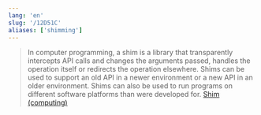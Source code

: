 ```yaml
---
lang: 'en'
slug: '/12D51C'
aliases: ['shimming']
---
```


> In computer programming, a shim is a library that transparently intercepts API calls and changes the arguments passed, handles the operation itself or redirects the operation elsewhere. Shims can be used to support an old API in a newer environment or a new API in an older environment. Shims can also be used to run programs on different software platforms than were developed for. [Shim (computing)](<https://en.wikipedia.org/wiki/Shim_(computing)>)
